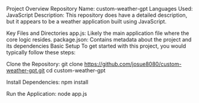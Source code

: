 Project Overview
Repository Name: custom-weather-gpt
Languages Used: JavaScript
Description: This repository does have a detailed description, but it appears to be a weather application built using JavaScript.

Key Files and Directories
app.js: Likely the main application file where the core logic resides.
package.json: Contains metadata about the project and its dependencies
Basic Setup
To get started with this project, you would typically follow these steps:

Clone the Repository:
git clone https://github.com/josue8080/custom-weather-gpt.git
cd custom-weather-gpt

Install Dependencies:
npm install

Run the Application:
node app.js


